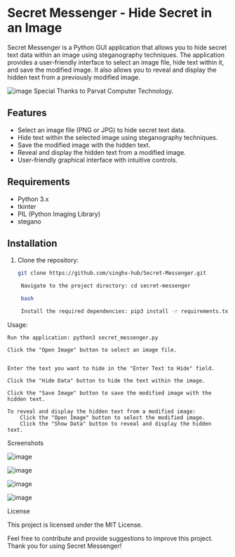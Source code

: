 # Secret Messenger - Hide Secret in an Image

Secret Messenger is a Python GUI application that allows you to hide secret text data within an image using steganography techniques.
The application provides a user-friendly interface to select an image file, hide text within it, and save the modified image. 
It also allows you to reveal and display the hidden text from a previously modified image.

![image](https://github.com/singhx-hub/Secret-Messenger/assets/126919241/e86154ce-b55d-4974-8afe-955a87257896)
Special Thanks to Parvat Computer Technology.

## Features

- Select an image file (PNG or JPG) to hide secret text data.
- Hide text within the selected image using steganography techniques.
- Save the modified image with the hidden text.
- Reveal and display the hidden text from a modified image.
- User-friendly graphical interface with intuitive controls.

## Requirements

- Python 3.x
- tkinter
- PIL (Python Imaging Library)
- stegano

## Installation

1. Clone the repository:

   ```bash
   git clone https://github.com/singhx-hub/Secret-Messenger.git

    Navigate to the project directory: cd secret-messenger

    bash

    Install the required dependencies: pip3 install -r requirements.txt

Usage:

    Run the application: python3 secret_messenger.py

    Click the "Open Image" button to select an image file.
    

    Enter the text you want to hide in the "Enter Text to Hide" field.

    Click the "Hide Data" button to hide the text within the image.

    Click the "Save Image" button to save the modified image with the hidden text.

    To reveal and display the hidden text from a modified image:
        Click the "Open Image" button to select the modified image.
        Click the "Show Data" button to reveal and display the hidden text.

Screenshots

 ![image](https://github.com/singhx-hub/Secret-Messenger/assets/126919241/ba8b0991-9402-4fab-86ca-a87e7882978b)
 
 ![image](https://github.com/singhx-hub/Secret-Messenger/assets/126919241/ff8711e4-ed99-435d-912f-ea63d48a0bc8)
  
 ![image](https://github.com/singhx-hub/Secret-Messenger/assets/126919241/f0da1a4e-2261-4b17-84c8-c077a5d1ee48)
  
 ![image](https://github.com/singhx-hub/Secret-Messenger/assets/126919241/9846c849-85e0-46fd-a39e-0b3901db15fe)
   
   
License

This project is licensed under the MIT License.

Feel free to contribute and provide suggestions to improve this project. Thank you for using Secret Messenger!

